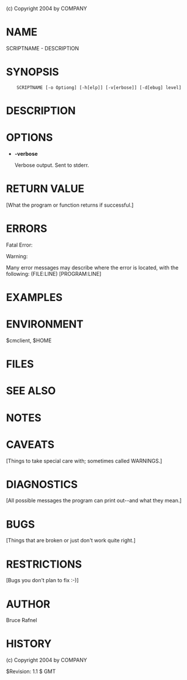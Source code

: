 (c) Copyright 2004 by COMPANY

# NAME

SCRIPTNAME - DESCRIPTION

# SYNOPSIS

        SCRIPTNAME [-o Optiong] [-h[elp]] [-v[erbose]] [-d[ebug] level] 

# DESCRIPTION

# OPTIONS

- **-verbose**

    Verbose output.  Sent to stderr.

# RETURN VALUE

\[What the program or function returns if successful.\]

# ERRORS

Fatal Error:

Warning:

Many error messages may describe where the error is located, with the
following: (FILE:LINE) \[PROGRAM:LINE\]

# EXAMPLES

# ENVIRONMENT

$cmclient, $HOME

# FILES

# SEE ALSO

# NOTES

# CAVEATS

\[Things to take special care with; sometimes called WARNINGS.\]

# DIAGNOSTICS

\[All possible messages the program can print out--and what they mean.\]

# BUGS

\[Things that are broken or just don't work quite right.\]

# RESTRICTIONS

\[Bugs you don't plan to fix :-)\]

# AUTHOR

Bruce Rafnel

# HISTORY

(c) Copyright 2004 by COMPANY

$Revision: 1.1 $ GMT 
